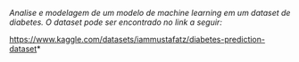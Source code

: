 *Analise e modelagem de um modelo de machine learning em um dataset de diabetes. O dataset pode ser encontrado no link a seguir:*

https://www.kaggle.com/datasets/iammustafatz/diabetes-prediction-dataset*
